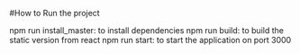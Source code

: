 #How to Run the project

npm run install_master: to install dependencies
npm run build: to build the static version from react 
npm run start: to start the application on port 3000
